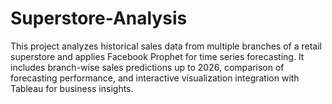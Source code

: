 # Superstore-Analysis
This project analyzes historical sales data from multiple branches of a retail superstore and applies Facebook Prophet for time series forecasting. It includes branch-wise sales predictions up to 2026, comparison of forecasting performance, and interactive visualization integration with Tableau for business insights.
